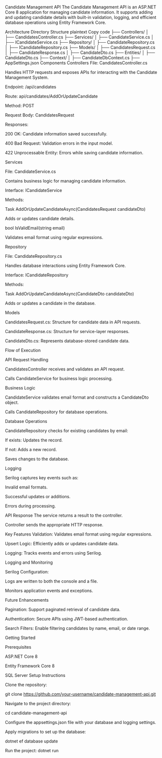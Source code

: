 Candidate Management API
The Candidate Management API is an ASP.NET Core 8 application for managing candidate information. It supports adding and updating candidate details with built-in validation, logging, and efficient database operations using Entity Framework Core.

Architecture
Directory Structure
plaintext
Copy code
├── Controllers/
│   ├── CandidatesController.cs
├── Services/
│   ├── CandidateService.cs
│   ├── ICandidateService.cs
├── Repository/
│   ├── CandidateRepository.cs
│   ├── ICandidateRepository.cs
├── Models/
│   ├── CandidatesRequest.cs
│   ├── CandidateResponse.cs
│   ├── CandidateDto.cs
├── Entities/
│   ├── CandidateDto.cs
├── Context/
│   ├── CandidateDbContext.cs
├── AppSettings.json
Components
Controllers
File: CandidatesController.cs

Handles HTTP requests and exposes APIs for interacting with the Candidate Management System.

Endpoint: /api/candidates

Route: api/candidates/AddOrUpdateCandidate

Method: POST

Request Body: CandidatesRequest

Responses:

200 OK: Candidate information saved successfully.

400 Bad Request: Validation errors in the input model.

422 Unprocessable Entity: Errors while saving candidate information.

Services

File: CandidateService.cs

Contains business logic for managing candidate information.

Interface: ICandidateService

Methods:

Task<Result> AddOrUpdateCandidateAsync(CandidatesRequest candidateDto)

Adds or updates candidate details.

bool IsValidEmail(string email)

Validates email format using regular expressions.

Repository

File: CandidateRepository.cs

Handles database interactions using Entity Framework Core.

Interface: ICandidateRepository

Methods:

Task AddOrUpdateCandidateAsync(CandidateDto candidateDto)

Adds or updates a candidate in the database.

Models

CandidatesRequest.cs: Structure for candidate data in API requests.

CandidateResponse.cs: Structure for service-layer responses.

CandidateDto.cs: Represents database-stored candidate data.

Flow of Execution

API Request Handling

CandidatesController receives and validates an API request.

Calls CandidateService for business logic processing.

Business Logic

CandidateService validates email format and constructs a CandidateDto object.

Calls CandidateRepository for database operations.

Database Operations

CandidateRepository checks for existing candidates by email:

If exists: Updates the record.

If not: Adds a new record.

Saves changes to the database.

Logging

Serilog captures key events such as:

Invalid email formats.

Successful updates or additions.

Errors during processing.

API Response
The service returns a result to the controller.

Controller sends the appropriate HTTP response.

Key Features
Validation: Validates email format using regular expressions.

Upsert Logic: Efficiently adds or updates candidate data.

Logging: Tracks events and errors using Serilog.

Logging and Monitoring

Serilog Configuration:

Logs are written to both the console and a file.

Monitors application events and exceptions.

Future Enhancements

Pagination: Support paginated retrieval of candidate data.

Authentication: Secure APIs using JWT-based authentication.

Search Filters: Enable filtering candidates by name, email, or date range.

Getting Started

Prerequisites

ASP.NET Core 8

Entity Framework Core 8

SQL Server
Setup Instructions

Clone the repository:

git clone https://github.com/your-username/candidate-management-api.git

Navigate to the project directory:

cd candidate-management-api

Configure the appsettings.json file with your database and logging settings.

Apply migrations to set up the database:

dotnet ef database update

Run the project:
dotnet run

